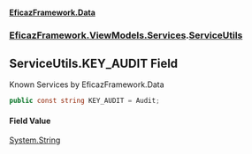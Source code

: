 #### [EficazFramework.Data](EficazFrameworkData.md 'EficazFramework Data')
### [EficazFramework.ViewModels.Services](EficazFrameworkData.md#EficazFramework.ViewModels.Services 'EficazFramework.ViewModels.Services').[ServiceUtils](EficazFramework.ViewModels.Services/ServiceUtils.md 'EficazFramework.ViewModels.Services.ServiceUtils')

## ServiceUtils.KEY_AUDIT Field

Known Services by EficazFramework.Data

```csharp
public const string KEY_AUDIT = Audit;
```

#### Field Value
[System.String](https://docs.microsoft.com/en-us/dotnet/api/System.String 'System.String')